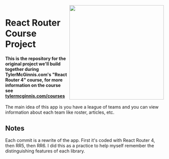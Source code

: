 <img src="https://tylermcginnis.com/tylermcginnis_glasses-300.png" width="300" align="right">

React Router Course Project
========

#### This is the repository for the original project we'll build together during TylerMcGinnis.com's "React Router 4" course, for more information on the course see [tylermcginnis.com/courses](https://tylermcginnis.com/courses)

The main idea of this app is you have a league of teams and you can view information about each team like roster, articles, etc.

## Notes
Each commit is a rewrite of the app. First it's coded with React Router 4, then RR5, then RR6. I did this as a practice to help myself remember the distinguishing features of each library.
